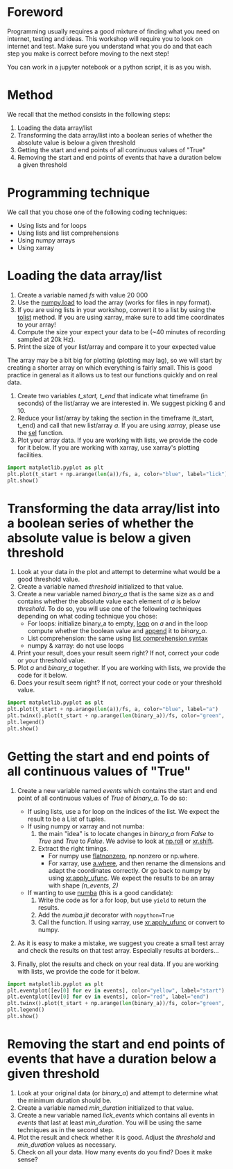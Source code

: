 # Foreword

Programming usually requires a good mixture of finding what you need on internet, testing and ideas.
This workshop will require you to look on internet and test. Make sure you understand what you do and that each step you make is correct before moving to the next step!

You can work in a jupyter notebook or a python script, it is as you wish.

# Method

We recall that the method consists in the following steps:

1. Loading the data array/list
1. Transforming the data array/list into a boolean series of whether the absolute value is below a given threshold
1. Getting the start and end points of all continuous values of "True"
1. Removing the start and end points of events that have a duration below a given threshold

# Programming technique

We call that you chose one of the following coding techniques:
- Using lists and for loops
- Using lists and list comprehensions
- Using numpy arrays
- Using xarray

# Loading the data array/list

1. Create a variable named *fs* with value 20 000
1. Use the [numpy.load](https://numpy.org/doc/stable/reference/generated/numpy.load.html) to load the array (works for files in npy format).
1. If you are using lists in your workshop, convert it to a list by using the [tolist](https://numpy.org/doc/stable/reference/generated/numpy.ndarray.tolist.html) method. If you are using xarray, make sure to add time coordinates to your array!
1. Compute the size your expect your data to be (~40 minutes of recording sampled at 20k Hz).
1. Print the size of your list/array and compare it to your expected value

The array may be a bit big for plotting (plotting may lag), so we will start by creating a shorter array on which everything is fairly small. This is good practice in general as it allows us to test our functions quickly and on real data. 

1. Create two variables *t_start, t_end* that indicate what timeframe (in seconds) of the list/array we are interested in. We suggest picking 6 and 10.
1. Reduce your list/array by taking the section in the timeframe (t_start, t_end) and call that new list/array *a*. If you are using *xarray*, please use the [sel](https://docs.xarray.dev/en/latest/generated/xarray.DataArray.sel.html) function.
1. Plot your array data. If you are working with lists, we provide the code for it below. If you are working with xarray, use xarray's plotting facilities.


```python
import matplotlib.pyplot as plt
plt.plot(t_start + np.arange(len(a))/fs, a, color="blue", label="lick")
plt.show()
```

# Transforming the data array/list into a boolean series of whether the absolute value is below a given threshold

1. Look at your data in the plot and attempt to determine what would be a good threshold value.
1. Create a variable named *threshold* initialized to that value.
1. Create a new variable named *binary_a* that is the same size as *a* and contains whether the absolute value each element of *a* is below *threshold*. To do so, you will use one of the following techniques depending on what coding technique you chose:
    - For loops: initialize binary_a to empty, [loop](https://www.w3schools.com/python/python_for_loops.asp) on *a* and in the loop compute whether the boolean value and [append](https://www.programiz.com/python-programming/methods/list/append) it to *binary_a*.
    - List comprehension: the same using [list comprehension syntax](https://www.w3schools.com/python/python_lists_comprehension.asp)
    - numpy & xarray: do not use loops
1. Print your result, does your result seem right? If not, correct your code or your threshold value.
1. Plot *a* and *binary_a* together. If you are working with lists, we provide the code for it below.
1. Does your result seem right? If not, correct your code or your threshold value.

```python
import matplotlib.pyplot as plt
plt.plot(t_start + np.arange(len(a))/fs, a, color="blue", label="a")
plt.twinx().plot(t_start + np.arange(len(binary_a))/fs, color="green", label="binary_a")
plt.legend()
plt.show()
```


# Getting the start and end points of all continuous values of "True"

1. Create a new variable named *events* which contains the start and end point of all continuous values of *True* of *binary_a*. To do so:
    - If using lists, use a for loop on the indices of the list. We expect the result to be a List of tuples.
    - If using numpy or xarray and not numba:
         1. the main "idea" is to locate changes in *binary_a* from *False* to *True* and *True* to *False*. We advise to look at [np.roll](https://numpy.org/doc/stable/reference/generated/numpy.roll.html) or [xr.shift](https://docs.xarray.dev/en/latest/generated/xarray.DataArray.shift.html). 
         1. Extract the right timings. 
             - For numpy use [flatnonzero](https://numpy.org/doc/stable/reference/generated/numpy.flatnonzero.html), np.nonzero or np.where. 
             - For xarray, use [a.where](https://docs.xarray.dev/en/stable/generated/xarray.DataArray.where.html), and then rename the dimensions and adapt the coordinates correctly. Or go back to numpy by using [xr.apply_ufunc](https://docs.xarray.dev/en/stable/generated/xarray.apply_ufunc.html).
             We expect the results to be an array with shape *(n_events, 2)*
    - If wanting to use [numba](https://numba.pydata.org/numba-doc/latest/index.html) (this is a good candidate):
        1. Write the code as for a for loop, but use `yield` to return the results.
        2. Add the *numba.jit* decorator with `nopython=True`
        3. Call the function. If using xarray, use [xr.apply_ufunc](https://docs.xarray.dev/en/stable/generated/xarray.apply_ufunc.html) or convert to numpy.

1. As it is easy to make a mistake, we suggest you create a small test array and check the results on that test array. Especially results at borders...
1. Finally, plot the results and check on your real data. If you are working with lists, we provide the code for it below.

```python
import matplotlib.pyplot as plt
plt.eventplot([ev[0] for ev in events], color="yellow", label="start")
plt.eventplot([ev[0] for ev in events], color="red", label="end")
plt.twinx().plot(t_start + np.arange(len(binary_a))/fs, color="green", label="binary_a")
plt.legend()
plt.show()
```

# Removing the start and end points of events that have a duration below a given threshold

1. Look at your original data (or *binary_a*) and attempt to determine what the minimum duration should be.
1. Create a variable named *min_duration* initialized to that value.
1. Create a new variable named *lick_events* which contains all events in *events* that last at least *min_duration*. You will be using the same techniques as in the second step.
1. Plot the result and check whether it is good. Adjust the *threshold* and *min_duration* values as necessary.
1. Check on all your data. How many events do you find? Does it make sense?
